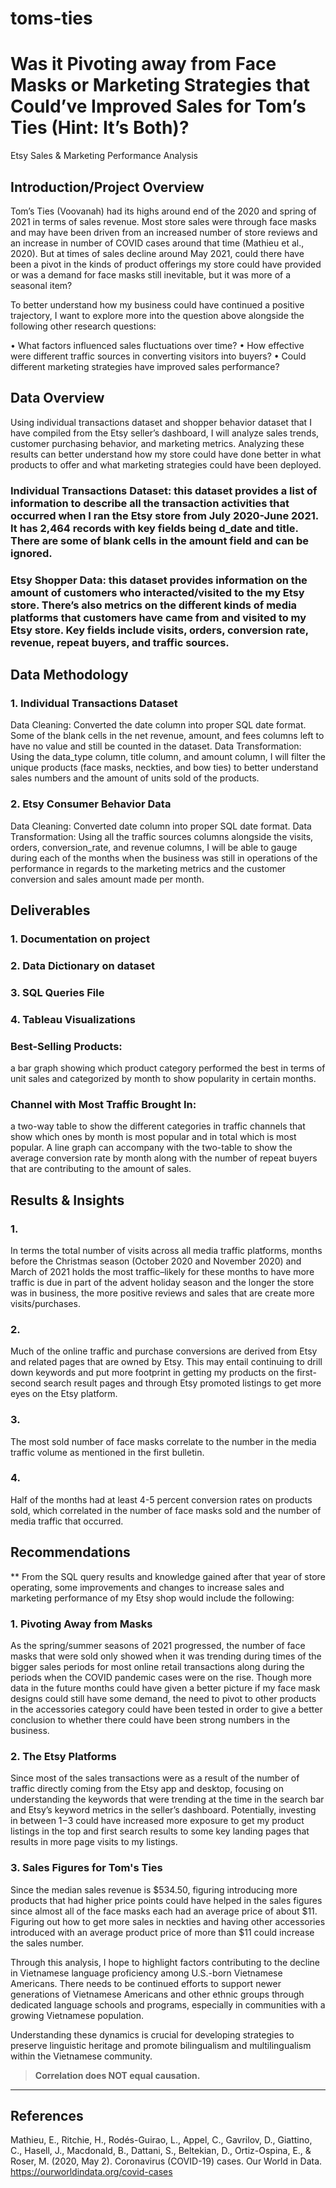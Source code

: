 # toms-ties

# Was it Pivoting away from Face Masks or Marketing Strategies that Could’ve Improved Sales for Tom’s Ties (Hint: It’s Both)?

Etsy Sales & Marketing Performance Analysis

## Introduction/Project Overview

Tom’s Ties (Voovanah) had its highs around end of the 2020 and spring of 2021 in terms of sales revenue. Most store sales were through face masks and may have been driven from an increased number of store reviews and an increase in number of COVID cases around that time (Mathieu et al., 2020). But at times of sales decline around May 2021, could there have been a pivot in the kinds of product offerings my store could have provided or was a demand for face masks still inevitable, but it was more of a seasonal item?

To better understand how my business could have continued a positive trajectory, I want to explore more into the question above alongside the following other research questions:

•	What factors influenced sales fluctuations over time?
•	How effective were different traffic sources in converting visitors into buyers?
•	Could different marketing strategies have improved sales performance?


## Data Overview

Using individual transactions dataset and shopper behavior dataset that I have compiled from the Etsy seller’s dashboard, I will analyze sales trends, customer purchasing behavior, and marketing metrics. Analyzing these results can better understand how my store could have done better in what products to offer and what marketing strategies could have been deployed. 

### Individual Transactions Dataset: this dataset provides a list of information to describe all the transaction activities that occurred when I ran the Etsy store from July 2020-June 2021. It has 2,464 records with key fields being d_date and title. There are some of blank cells in the amount field and can be ignored.
### Etsy Shopper Data: this dataset provides information on the amount of customers who interacted/visited to the my Etsy store. There’s also metrics on the different kinds of media platforms that customers have came from and visited to my Etsy store. Key fields include visits, orders, conversion rate, revenue, repeat buyers, and traffic sources. 


## Data Methodology

### 1.	Individual Transactions Dataset
Data Cleaning: Converted the date column into proper SQL date format. Some of the blank cells in the net revenue, amount, and fees columns left to have no value and still be counted in the dataset.
Data Transformation: Using the data_type column, title column, and amount column, I will filter the unique products (face masks, neckties, and bow ties) to better understand sales numbers and the amount of units sold of the products.

### 2.	Etsy Consumer Behavior Data
Data Cleaning: Converted date column into proper SQL date format. 
Data Transformation: Using all the traffic sources columns alongside the visits, orders, conversion_rate, and revenue columns, I will be able to gauge during each of the months when the business was still in operations of the performance in regards to the marketing metrics and the customer conversion and sales amount made per month.


## Deliverables

### 1.	Documentation on project
### 2.	Data Dictionary on dataset
### 3.	SQL Queries File
### 4.	Tableau Visualizations

### Best-Selling Products: 
a bar graph showing which product category performed the best in terms of unit sales and categorized by month to show popularity in certain months.

### Channel with Most Traffic Brought In: 
a two-way table to show the different categories in traffic channels that show which ones by month is most popular and in total which is most popular. A line graph can accompany with the two-table to show the average conversion rate by month along with the number of repeat buyers that are contributing to the amount of sales.


## Results & Insights

### 1. 
In terms the total number of visits across all media traffic platforms, months before the Christmas season (October 2020 and November 2020) and March of 2021 holds the most traffic–likely for these months to have more traffic is due in part of the advent holiday season and the longer the store was in business, the more positive reviews and sales that are create more visits/purchases.

### 2. 
Much of the online traffic and purchase conversions are derived from Etsy and related pages that are owned by Etsy. This may entail continuing to drill down keywords and put more footprint in getting my products on the first-second search result pages and through Etsy promoted listings to get more eyes on the Etsy platform.

### 3. 
The most sold number of face masks correlate to the number in the media traffic volume as mentioned in the first bulletin.

### 4.
Half of the months had at least 4-5 percent conversion rates on products sold, which correlated in the number of face masks sold and the number of media traffic that occurred.


## Recommendations

** From the SQL query results and knowledge gained after that year of store operating, some improvements and changes to increase sales and marketing performance of my Etsy shop would include the following:

### 1. Pivoting Away from Masks
As the spring/summer seasons of 2021 progressed, the number of face masks that were sold only showed when it was trending during times of the bigger sales periods for most online retail transactions along during the periods when the COVID pandemic cases were on the rise. Though more data in the future months could have given a better picture if my face mask designs could still have some demand, the need to pivot to other products in the accessories category could have been tested in order to give a better conclusion to whether there could have been strong numbers in the business.

### 2. The Etsy Platforms
Since most of the sales transactions were as a result of the number of traffic directly coming from the Etsy app and desktop, focusing on understanding the keywords that were trending at the time in the search bar and Etsy’s keyword metrics in the seller’s dashboard. Potentially, investing in between $1-$3 could have increased more exposure to get my product listings in the top and first search results to some key landing pages that results in more page visits to my listings.

### 3. Sales Figures for Tom's Ties
Since the median sales revenue is $534.50, figuring introducing more products that had higher price points could have helped in the sales figures since almost all of the face masks each had an average price of about $11. Figuring out how to get more sales in neckties and having other accessories introduced with an average product price of more than $11 could increase the sales number.

Through this analysis, I hope to highlight factors contributing to the decline in Vietnamese language proficiency among U.S.-born Vietnamese Americans. There needs to be continued efforts to support newer generations of Vietnamese Americans and other ethnic groups through dedicated language schools and programs, especially in communities with a growing Vietnamese population. 

Understanding these dynamics is crucial for developing strategies to preserve linguistic heritage and promote bilingualism and multilingualism within the Vietnamese community.

> **Correlation does NOT equal causation.**

---

## References

Mathieu, E., Ritchie, H., Rodés-Guirao, L., Appel, C., Gavrilov, D., Giattino, C., Hasell, J., Macdonald, B., Dattani, S., Beltekian, D., Ortiz-Ospina, E., & Roser, M. (2020, May 2). Coronavirus (COVID-19) cases. Our World in Data. https://ourworldindata.org/covid-cases 
